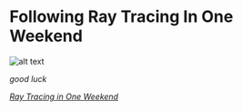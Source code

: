 # Following Ray Tracing In One Weekend

![alt text](image.ppm)

_good luck_

[_Ray Tracing in One Weekend_](https://raytracing.github.io/books/RayTracingInOneWeekend.html)